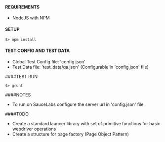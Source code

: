 #### REQUIREMENTS


  - NodeJS with NPM


#### SETUP


    $> npm install


#### TEST CONFIG AND TEST DATA

  - Global Test Config file: 'config.json'
  - Test Data file: 'test_data/qa.json' (Configurable in 'config.json' file)


####TEST RUN


    $> grunt


####NOTES


  - To run on SauceLabs configure the server url in 'config.json' file


####TODO


  - Create a standard launcer library with set of primitive functions for basic webdriver operations
  - Create a structure for page factory (Page Object Pattern)


